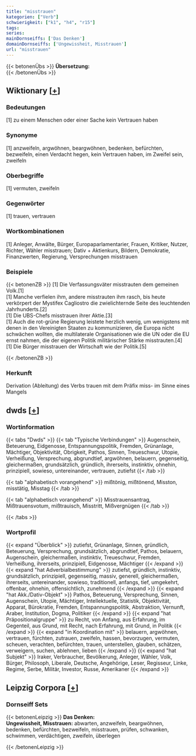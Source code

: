 ```yaml
---
title: "misstrauen"
kategorien: ["Verb"]
schwierigkeit: ["k1", "h4", "r15"]
tags:
series:
mainDornseiffs: ['Das Denken']
domainDornseiffs: ['Ungewissheit, Misstrauen']
url: "misstrauen"
---
```


{{< betonenÜbs >}}
**Übersetzung:**  
{{< /betonenÜbs >}}

## Wiktionary [[+](https://de.wiktionary.org/wiki/misstrauen)]

### Bedeutungen
[1] zu einem Menschen oder einer Sache kein Vertrauen haben  

### Synonyme
[1] anzweifeln, argwöhnen, beargwöhnen, bedenken, befürchten, bezweifeln, einen Verdacht hegen, kein Vertrauen haben, im Zweifel sein, zweifeln  

### Oberbegriffe
[1] vermuten, zweifeln  

### Gegenwörter
[1] trauen, vertrauen  

### Wortkombinationen
[1] Anleger, Anwälte, Bürger, Europaparlamentarier, Frauen, Kritiker, Nutzer, Richter, Wähler misstrauen; Dativ + Aktienkurs, Bildern, Demokratie, Finanzwerten, Regierung, Versprechungen misstrauen  

### Beispiele
{{< betonenZB >}}
[1] Die Verfassungsväter misstrauten dem gemeinen Volk.[1]  
[1] Manche verfielen ihm, andere misstrauten ihm rasch, bis heute verkörpert der Mystifex Cagliostro die zwielichternde Seite des leuchtenden Jahrhunderts.[2]  
[1] Die UBS-Chefs misstrauen ihrer Aktie.[3]  
[1] Auch die rot-grüne Regierung leistete herzlich wenig, um wenigstens mit denen in den Vereinigten Staaten zu kommunizieren, die Europa nicht schwächen wollten, die multilaterale Organisationen wie die UN oder die EU ernst nahmen, die der eigenen Politik militärischer Stärke misstrauten.[4]  
[1] Die Bürger misstrauen der Wirtschaft wie der Politik.[5]  

{{< /betonenZB >}}
### Herkunft
Derivation (Ableitung) des Verbs trauen mit dem Präfix miss- im Sinne eines Mangels  



## dwds [[+](https://www.dwds.de/wb/misstrauen)]

### Wortinformation
{{< tabs "Dwds" >}}
{{< tab "Typische Verbindungen" >}}
Augenschein, Beteuerung, Eidgenosse, Entspannungspolitik, Fremden, Grünanlage, Mächtiger, Objektivität, Obrigkeit, Pathos, Sinnen, Treueschwur, Utopie, Verheißung, Versprechung, abgrundtief, argwöhnen, belauern, gegenseitig, gleichermaßen, grundsätzlich, gründlich, ihrerseits, instinktiv, ohnehin, prinzipiell, sowieso, untereinander, vertrauen, zutiefst
{{< /tab >}}

{{< tab "alphabetisch vorangehend" >}}
mißtönig, mißtönend, Misston, misstätig, Misstag
{{< /tab >}}

{{< tab "alphabetisch vorangehend" >}}
Misstrauensantrag, Mißtrauensvotum, mißtrauisch, Misstritt, Mißvergnügen
{{< /tab >}}

{{< /tabs >}}

### Wortprofil
{{< expand "Überblick" >}} zutiefst, Grünanlage, Sinnen, gründlich, Beteuerung, Versprechung, grundsätzlich, abgrundtief, Pathos, belauern, Augenschein, gleichermaßen, instinktiv, Treueschwur, Fremden, Verheißung, ihrerseits, prinzipiell, Eidgenosse, Mächtiger {{< /expand >}}
{{< expand "hat Adverbialbestimmung" >}} zutiefst, gründlich, instinktiv, grundsätzlich, prinzipiell, gegenseitig, massiv, generell, gleichermaßen, ihrerseits, untereinander, sowieso, traditionell, anfangs, tief, umgekehrt, offenbar, ohnehin, offensichtlich, zunehmend {{< /expand >}}
{{< expand "hat Akk./Dativ-Objekt" >}} Pathos, Beteuerung, Versprechung, Sinnen, Augenschein, Utopie, Mächtiger, Intellektuelle, Statistik, Objektivität, Apparat, Bürokratie, Fremden, Entspannungspolitik, Abstraktion, Vernunft, Araber, Institution, Dogma, Politiker {{< /expand >}}
{{< expand "hat Präpositionalgruppe" >}} zu Recht, von Anfang, aus Erfahrung, im Gegenteil, aus Grund, mit Recht, nach Erfahrung, mit Grund, in Politik {{< /expand >}}
{{< expand "in Koordination mit" >}} belauern, argwöhnen, vertrauen, fürchten, zutrauen, zweifeln, hassen, bevorzugen, vermuten, scheuen, verachten, befürchten, trauen, unterstellen, glauben, schätzen, verweigern, suchen, ablehnen, lieben {{< /expand >}}
{{< expand "hat Subjekt" >}} Iraker, Verbraucher, Bevölkerung, Anleger, Wähler, Volk, Bürger, Philosoph, Liberale, Deutsche, Angehörige, Leser, Regisseur, Linke, Regime, Serbe, Militär, Investor, Russe, Amerikaner {{< /expand >}}

## Leipzig Corpora [[+](https://corpora.uni-leipzig.de/en/res?word=misstrauen&corpusId=deu_newscrawl-public_2018)]

### Dornseiff Sets
{{< betonenLeipzig >}}
**Das Denken:**  
**Ungewissheit, Misstrauen:** abwarten, anzweifeln, beargwöhnen, bedenken, befürchten, bezweifeln, misstrauen, prüfen, schwanken, schwimmen, verdächtigen, zweifeln, überlegen  

{{< /betonenLeipzig >}}
